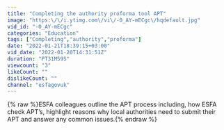 ```yaml
---
title: "Completing the authority proforma tool APT"
image: "https:\/\/i.ytimg.com\/vi\/-0_AY-mECgc\/hqdefault.jpg"
vid_id: "-0_AY-mECgc"
categories: "Education"
tags: ["Completing","authority","proforma"]
date: "2022-01-21T18:39:15+03:00"
vid_date: "2022-01-20T14:31:51Z"
duration: "PT31M59S"
viewcount: "3"
likeCount: ""
dislikeCount: ""
channel: "esfagovuk"
---
```

{% raw %}ESFA colleagues outline the APT process including, how ESFA check APT’s, highlight reasons why local authorities need to submit their APT and answer any common issues.{% endraw %}

